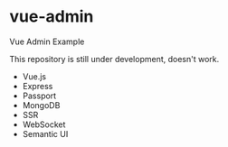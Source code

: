 # vue-admin
Vue Admin Example

This repository is still under development, doesn't work.

- Vue.js
- Express
- Passport
- MongoDB
- SSR
- WebSocket
- Semantic UI
